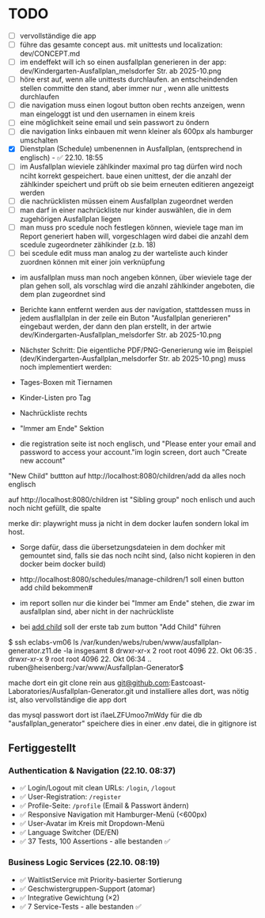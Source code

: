 # TODO

- [ ] vervollständige die app
- [ ] führe das gesamte concept aus. mit unittests und localization: dev/CONCEPT.md
- [ ] im endeffekt will ich so einen ausfallplan generieren in der app: dev/Kindergarten-Ausfallplan_melsdorfer Str. ab 2025-10.png
- [ ] höre erst auf, wenn alle unittests durchlaufen. an entscheindenden stellen committe den stand, aber immer nur , wenn alle unittests durchlaufen
- [ ] die navigation muss einen logout button oben rechts anzeigen, wenn man eingeloggt ist und den usernamen in einem kreis
- [ ] eine möglichkeit seine email und sein passwort zu öndern
- [ ] die navigation links einbauen mit wenn kleiner als 600px als hamburger umschalten
- [x] Dienstplan (Schedule) umbenennen in Ausfallplan, (entsprechend in englisch) - ✅ 22.10. 18:55
- [ ] im Ausfallplan wieviele zählkinder maximal pro tag dürfen wird noch nciht korrekt gespeichert. baue einen unittest, der die anzahl der zählkinder speichert und prüft ob sie beim erneuten editieren angezeigt werden
- [ ] die nachrücklisten müssen einem Ausfallplan zugeordnet werden
- [ ] man darf in einer nachrückliste nur kinder auswählen, die in dem zugehörigen Ausfallplan liegen
- [ ] man muss pro scedule noch festlegen können, wieviele tage man im Report generiert haben will, vorgeschlagen wird dabei die anzahl dem scedule zugeordneter  zählkinder (z.b. 18) 
- [ ] bei scedule edit muss man analog zu der warteliste auch kinder zuordnen können mit einer join verknüpfung
- im ausfallplan muss man noch angeben können, über wieviele tage der plan gehen soll, als vorschlag wird die anzahl zählkinder angeboten, die dem plan zugeordnet sind

- Berichte kann entfernt werden aus der navígation, stattdessen muss in jedem ausflallplan in der zeile ein Buton "Ausfallplan generieren" eingebaut werden, der dann den plan erstellt, in der artwie dev/Kindergarten-Ausfallplan_melsdorfer Str. ab 2025-10.png

- Nächster Schritt:
Die eigentliche PDF/PNG-Generierung wie im Beispiel (dev/Kindergarten-Ausfallplan_melsdorfer Str. ab 2025-10.png) muss noch implementiert werden:

- Tages-Boxen mit Tiernamen
- Kinder-Listen pro Tag
- Nachrückliste rechts
- "Immer am Ende" Sektion

- die registration seite ist noch englisch, und "Please enter your email and password to access your account."im login screen, dort auch "Create new account"

"New Child" buttton auf http://localhost:8080/children/add da alles noch englisch

auf http://localhost:8080/children ist "Sibling group" noch enlisch und auch noch nicht gefüllt, die spalte


merke dir: playwright muss ja nicht  in dem docker laufen sondern lokal im host.

- Sorge dafür, dass die übersetzungsdateien in dem dochḱer mit gemountet sind, falls sie das noch nciht sind, (also nicht kopieren in den docker beim docker build)

- http://localhost:8080/schedules/manage-children/1 soll einen button add child bekommen#

- im report sollen nur die kinder bei "Immer am Ende" stehen, die zwar im ausfallplan sind, aber nicht in der nachrückliste

- bei [add child](http://localhost:8080/children/index) soll der erste tab zum button "Add Child" führen



$ ssh eclabs-vm06 ls /var/kunden/webs/ruben/www/ausfallplan-generator.z11.de -la
insgesamt 8
drwxr-xr-x 2 root root 4096 22. Okt 06:35 .
drwxr-xr-x 9 root root 4096 22. Okt 06:34 ..
ruben@heisenberg:/var/www/Ausfallplan-Generator$ 

mache dort ein git clone rein aus git@github.com:Eastcoast-Laboratories/Ausfallplan-Generator.git und installiere alles dort, was nötig ist, also vervollständige die app dort

das mysql passwort dort ist i1aeLZFUmoo7mWdy für die db "ausfallplan_generator" speichere dies in einer .env datei, die in gitignore ist




## Fertiggestellt

### Authentication & Navigation (22.10. 08:37)
- ✅ Login/Logout mit clean URLs: `/login`, `/logout`
- ✅ User-Registration: `/register`
- ✅ Profile-Seite: `/profile` (Email & Passwort ändern)
- ✅ Responsive Navigation mit Hamburger-Menü (<600px)
- ✅ User-Avatar im Kreis mit Dropdown-Menü
- ✅ Language Switcher (DE/EN)
- ✅ 37 Tests, 100 Assertions - alle bestanden ✅

### Business Logic Services (22.10. 08:19)
- ✅ WaitlistService mit Priority-basierter Sortierung
- ✅ Geschwistergruppen-Support (atomar)
- ✅ Integrative Gewichtung (×2)
- ✅ 7 Service-Tests - alle bestanden ✅